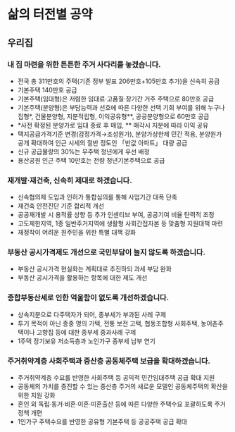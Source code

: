# 삶의 터전별 공약

## 우리집

### 내 집 마련을 위한 튼튼한 주거 사다리를 놓겠습니다.
- 전국 총 311만호의 주택(기존 정부 발표 206만호+105만호 추가)을 신속히 공급
- 기본주택 140만호 공급
- 기본주택(임대형)은 저렴한 임대료·고품질·장기간 거주 주택으로 80만호 공급
- 기본주택(분양형)은 부담능력과 선호에 따른 다양한 선택 기회 부여를 위해
누구나집형*, 건물분양형, 지분적립형, 이익공유형**, 공공분양형으로 60만호 공급
- *사전 확정된 분양가로 임대 종료 후 매입, ** 매각시 지분에 따라 이익 공유
- 택지공급가격기준 변경(감정가격→조성원가), 분양가상한제 민간 적용, 분양원가
공개 확대하여 인근 시세의 절반 정도인 「반값 아파트」 대량 공급
- 신규 공급물량의 30%는 무주택 청년에게 우선 배정
- 용산공원 인근 주택 10만호는 전량 청년기본주택으로 공급

### 재개발·재건축, 신속히 제대로 하겠습니다.
- 신속협의제 도입과 인허가 통합심의를 통해 사업기간 대폭 단축
- 재건축 안전진단 기준 합리적 개선
- 공공재개발 시 용적률 상향 등 추가 인센티브 부여, 공공기여 비율 탄력적 조정
- 고도제한지역, 1종 일반주거지역에 생활형 사회간접자본 등 맞춤형 지원대책 마련
- 재정착이 어려운 원주민을 위한 특별 대책 강화

### 부동산 공시가격제도 개선으로 국민부담이 늘지 않도록 하겠습니다.
- 부동산 공시가격 현실화는 계획대로 추진하되 과세 부담 완화
- 부동산 공시가격을 활용하는 항목에 대한 제도 개선

### 종합부동산세로 인한 억울함이 없도록 개선하겠습니다.
- 상속지분으로 다주택자가 되어, 종부세가 부과된 사례 구제
- 투기 목적이 아닌 종중 명의 가택, 전통 보전 고택, 협동조합형 사회주택, 농어촌주택이나 고향집 등에 대한 종부세 중과사례 구제
- 1주택 장기보유 저소득층과 노인가구 종부세 납부 연기

### 주거취약계층 사회주택과 중산층 공동체주택 보급을 확대하겠습니다.
- 주거취약계층 수요를 반영한 사회주택 등 공익적 민간임대주택 공급 확대 지원
- 공동체의 가치를 증진할 수 있는 중산층 주거의 새로운 모델인 공동체주택의 확산을 위한 지원 강화
- 혼인 외 독립·동거·비혼·이혼·미혼출산 등에 따른 다양한 주택수요 포괄하도록 주거정책 개편
- 1인가구 주택수요를 반영한 공유형 기본주택 등 공공주택 공급 확대